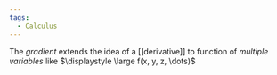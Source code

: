 ```yaml
---
tags:
  - Calculus
---
```

The *gradient* extends the idea of a [[derivative]] to function of *multiple variables* like $\displaystyle \large f(x, y, z, \dots)$

